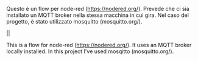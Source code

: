 Questo è un flow per node-red (https://nodered.org/).
Prevede che ci sia installato un MQTT broker nella stessa macchina in cui gira.
Nel caso del progetto, è stato utilizzato mosquitto (mosquitto.org/).

||

This is a flow for node-red (https://nodered.org/).
It uses an MQTT broker locally installed.
In this project I've used mosqitto (mosquitto.org/).
